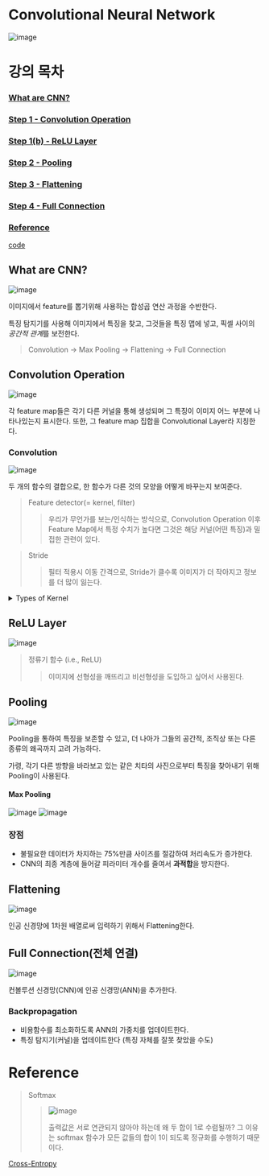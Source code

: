 # Convolutional Neural Network
![image](https://user-images.githubusercontent.com/39285147/179902542-86d89abf-4428-465f-8560-a1a083ab5d7c.png)

# 강의 목차
### [What are CNN?](#What-are-CNN?)
### [Step 1 - Convolution Operation](#Convolution-Operation)
### [Step 1(b) - ReLU Layer](#ReLU-Layer)
### [Step 2 - Pooling](#Pooling)
### [Step 3 - Flattening](#Flattening)
### [Step 4 - Full Connection](#Full-Connection)
### [Reference](#Reference)

[code](https://github.com/hchoi256/ai-boot-camp/blob/main/ai/deep-learning/convolutional_neural_network.ipynb)

## What are CNN?
![image](https://user-images.githubusercontent.com/39285147/179897796-f3a44156-97da-4728-9824-869f7f31ba94.png)

이미지에서 feature를 뽑기위해 사용하는 합성곱 연산 과정을 수반한다.

특징 탐지기를 사용해 이미지에서 특징을 찾고, 그것들을 특징 맵에 넣고, 픽셀 사이의 *공간적 관계*를 보전한다.

> Convolution -> Max Pooling -> Flattening -> Full Connection

## Convolution Operation
![image](https://user-images.githubusercontent.com/39285147/179901651-4550a375-2050-46ea-aa3e-17ea90ecabbe.png)

각 feature map들은 각기 다른 커널을 통해 생성되며 그 특징이 이미지 어느 부분에 나타나있는지 표시한다. 또한, 그 feature map 집합을 Convolutional Layer라 지칭한다.

### Convolution
![image](https://user-images.githubusercontent.com/39285147/179900743-d9fd4bf7-9788-4941-a6c7-8f8e5e268aa8.png)

두 개의 함수의 결합으로, 한 함수가 다른 것의 모양을 어떻게 바꾸는지 보여준다.

> Feature detector(= kernel, filter)
>> 우리가 무언가를 보는/인식하는 방식으로, Convolution Operation 이후 Feature Map에서 특정 수치가 높다면 그것은 해당 커널(어떤 특징)과 밀접한 관련이 있다.

> Stride
>> 필터 적용시 이동 간격으로, Stride가 클수록 이미지가 더 작아지고 정보를 더 많이 잃는다.

<details markdown="1">
<summary>Types of Kernel</summary>

[*Sharpen*]

![image](https://user-images.githubusercontent.com/39285147/179902014-7329c0f1-92f0-4db3-9649-5629654dda30.png)

[*Blur*]

![image](https://user-images.githubusercontent.com/39285147/179902072-88b3621d-a314-4269-8435-b37cdb500985.png)

[*Edge Enhance*]

![image](https://user-images.githubusercontent.com/39285147/179902147-857c1a66-29e6-42ff-8d35-5fc440460b46.png)
![image](https://user-images.githubusercontent.com/39285147/179902241-0709f89b-ea5d-4f28-b720-174720a4af3e.png)

[*Edge Detect*]

![image](https://user-images.githubusercontent.com/39285147/179902177-3c902d7a-32ba-4123-ba84-719a777554ae.png)
![image](https://user-images.githubusercontent.com/39285147/179902160-da736e49-fc2c-4400-82a3-98e089bfbdfa.png)

가운데 픽셀(-4) 강도가 낮아지고, 주변(1) 강도를 올려준다.

[*Emboss*]

![image](https://user-images.githubusercontent.com/39285147/179902349-44be9355-efb5-4300-a81f-c812bdfb4db1.png)
![image](https://user-images.githubusercontent.com/39285147/179902379-284a44dd-58d8-4a58-9f9a-ef574b5a4788.png)

입체감 선사

</details>

## ReLU Layer
![image](https://user-images.githubusercontent.com/39285147/179902905-9e100976-2ff1-4aa7-9f84-817d73fa8a43.png)

> 정류기 함수 (i.e., ReLU)
>> 이미지에 선형성을 깨뜨리고 비선형성을 도입하고 싶어서 사용된다.

## Pooling
![image](https://user-images.githubusercontent.com/39285147/179903718-0b4fd665-8a1b-4a61-8a86-0b404a44bfd8.png)

Pooling을 통하여 특징을 보존할 수 있고, 더 나아가 그들의 공간적, 조직상 또는 다른 종류의 왜곡까지 고려 가능하다.

가령, 각기 다른 방향을 바라보고 있는 같은 치타의 사진으로부터 특징을 찾아내기 위해 Pooling이 사용된다.

#### Max Pooling
![image](https://user-images.githubusercontent.com/39285147/179903816-5e9995b4-e328-4f37-97bb-c745dd9bbd7b.png)
![image](https://user-images.githubusercontent.com/39285147/179904632-0bb7d474-dab2-4240-b323-2c3164e5bf58.png)

### 장점
- 불필요한 데이터가 차지하는 75%만큼 사이즈를 절감하여 처리속도가 증가한다.
- CNN의 최종 계층에 들어갈 피라미터 개수를 줄여서 **과적합**을 방지한다.

## Flattening
![image](https://user-images.githubusercontent.com/39285147/179905388-d0b0cc96-04f0-4ed8-a5c2-ba33599c546e.png)

인공 신경망에 1차원 배열로써 입력하기 위해서 Flattening한다.

## Full Connection(전체 연결)
![image](https://user-images.githubusercontent.com/39285147/179907316-73091b20-abf1-4c9f-a38b-099449234249.png)

컨볼루션 신경망(CNN)에 인공 신경망(ANN)을 추가한다.

### Backpropagation
- 비용함수를 최소화하도록 ANN의 가중치를 업데이트한다.
- 특징 탐지기(커널)을 업데이트한다 (특징 자체를 잘못 찾았을 수도)

# Reference
> Softmax
>> ![image](https://user-images.githubusercontent.com/39285147/179908795-76677ab7-84ca-44d9-84a4-fc09f8290fe2.png)
>>
>> 출력값은 서로 연관되지 않아야 하는데 왜 두 합이 1로 수렴될까? 그 이유는 softmax 함수가 모든 값들의 합이 1이 되도록 정규화를 수행하기 때문이다.

[Cross-Entropy](https://github.com/hchoi256/ai-terms/blob/main/entropy.md)
